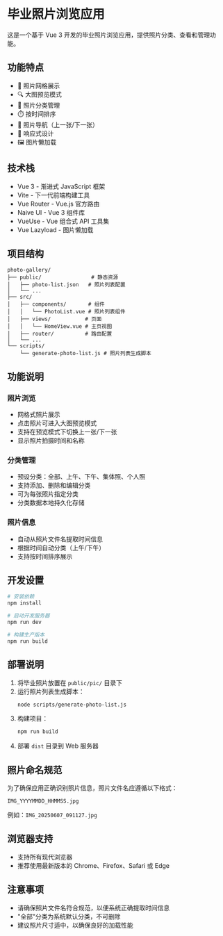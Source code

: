 # 毕业照片浏览应用

这是一个基于 Vue 3 开发的毕业照片浏览应用，提供照片分类、查看和管理功能。

## 功能特点

- 📸 照片网格展示
- 🔍 大图预览模式
- 📑 照片分类管理
- ⏱️ 按时间排序
- 🔄 照片导航（上一张/下一张）
- 📱 响应式设计
- 🖼️ 图片懒加载

## 技术栈

- Vue 3 - 渐进式 JavaScript 框架
- Vite - 下一代前端构建工具
- Vue Router - Vue.js 官方路由
- Naive UI - Vue 3 组件库
- VueUse - Vue 组合式 API 工具集
- Vue Lazyload - 图片懒加载

## 项目结构

```
photo-gallery/
├── public/                # 静态资源
│   ├── photo-list.json   # 照片列表配置
│   └── ...
├── src/
│   ├── components/       # 组件
│   │   └── PhotoList.vue # 照片列表组件
│   ├── views/           # 页面
│   │   └── HomeView.vue # 主页视图
│   ├── router/          # 路由配置
│   └── ...
└── scripts/
    └── generate-photo-list.js # 照片列表生成脚本
```

## 功能说明

### 照片浏览
- 网格式照片展示
- 点击照片可进入大图预览模式
- 支持在预览模式下切换上一张/下一张
- 显示照片拍摄时间和名称

### 分类管理
- 预设分类：全部、上午、下午、集体照、个人照
- 支持添加、删除和编辑分类
- 可为每张照片指定分类
- 分类数据本地持久化存储

### 照片信息
- 自动从照片文件名提取时间信息
- 根据时间自动分类（上午/下午）
- 支持按时间排序展示

## 开发设置

```bash
# 安装依赖
npm install

# 启动开发服务器
npm run dev

# 构建生产版本
npm run build
```

## 部署说明

1. 将毕业照片放置在 `public/pic/` 目录下
2. 运行照片列表生成脚本：
   ```bash
   node scripts/generate-photo-list.js
   ```
3. 构建项目：
   ```bash
   npm run build
   ```
4. 部署 `dist` 目录到 Web 服务器

## 照片命名规范

为了确保应用正确识别照片信息，照片文件名应遵循以下格式：
```
IMG_YYYYMMDD_HHMMSS.jpg
```
例如：`IMG_20250607_091127.jpg`

## 浏览器支持

- 支持所有现代浏览器
- 推荐使用最新版本的 Chrome、Firefox、Safari 或 Edge

## 注意事项

- 请确保照片文件名符合规范，以便系统正确提取时间信息
- "全部"分类为系统默认分类，不可删除
- 建议照片尺寸适中，以确保良好的加载性能